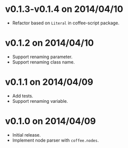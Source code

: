 # v0.1.3-v0.1.4 on 2014/04/10

* Refactor based on `Literal` in coffee-script package.

# v0.1.2 on 2014/04/10

* Support renaming parameter.
* Support renaming class name.

# v0.1.1 on 2014/04/09

* Add tests.
* Support renaming variable.

# v0.1.0 on 2014/04/09

* Initial release.
* Implement node parser with `coffee.nodes`.
